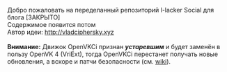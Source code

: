Добро пожаловать на переделанный репозиторий l-lacker Social для блога [ЗАКРЫТО]<br>Содержимое появится потом<br>Автор идеи: http://vladciphersky.xyz<br><br>
**Внимание:** Движок OpenVKCi признан ***устаревшим*** и будет заменён в пользу OpenVK 4 (VriExt), тогда OpenVKCi перестанет получать новые обновления, а вскоре и патчи безопасности (см. [wiki](https://github.com/l-lsoc/social/wiki/%D0%94%D0%B0%D1%82%D1%8B-%D0%BE%D0%BA%D0%BE%D0%BD%D1%87%D0%B0%D0%BD%D0%B8%D1%8F-%D0%BF%D0%BE%D0%B4%D0%B4%D0%B5%D1%80%D0%B6%D0%BA%D0%B8 "Даты окончания поддержки и информация по миграции")).

